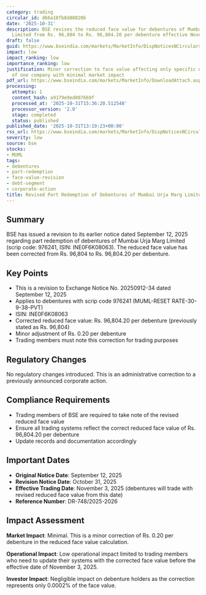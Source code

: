 ```yaml
---
category: trading
circular_id: d66a18fb8d88820b
date: '2025-10-31'
description: BSE revises the reduced face value for debentures of Mumbai Urja Marg
  Limited from Rs. 96,804 to Rs. 96,804.20 per debenture effective November 3, 2025.
draft: false
guid: https://www.bseindia.com/markets/MarketInfo/DispNoticesNCirculars.aspx?Noticeid={D582EB64-BB87-4F94-862F-03C3ED29FAE8}&noticeno=20251031-43&dt=10/31/2025&icount=43&totcount=62&flag=0
impact: low
impact_ranking: low
importance_ranking: low
justification: Minor correction to face value affecting only specific debenture holders
  of one company with minimal market impact
pdf_url: https://www.bseindia.com/markets/MarketInfo/DownloadAttach.aspx?id=20251031-43&attachedId=
processing:
  attempts: 1
  content_hash: a9179e9ed007669f
  processed_at: '2025-10-31T15:36:20.512548'
  processor_version: '2.0'
  stage: completed
  status: published
published_date: '2025-10-31T13:19:23+00:00'
rss_url: https://www.bseindia.com/markets/MarketInfo/DispNoticesNCirculars.aspx?Noticeid={D582EB64-BB87-4F94-862F-03C3ED29FAE8}&noticeno=20251031-43&dt=10/31/2025&icount=43&totcount=62&flag=0
severity: low
source: bse
stocks:
- MUML
tags:
- debentures
- part-redemption
- face-value-revision
- debt-segment
- corporate-action
title: Revised Part Redemption of Debentures of Mumbai Urja Marg Limited
---
```


## Summary

BSE has issued a revision to its earlier notice dated September 12, 2025 regarding part redemption of debentures of Mumbai Urja Marg Limited (scrip code: 976241, ISIN: INE0F6K08063). The reduced face value has been corrected from Rs. 96,804 to Rs. 96,804.20 per debenture.

## Key Points

- This is a revision to Exchange Notice No. 20250912-34 dated September 12, 2025
- Applies to debentures with scrip code 976241 (MUML-RESET RATE-30-9-38-PVT)
- ISIN: INE0F6K08063
- Corrected reduced face value: Rs. 96,804.20 per debenture (previously stated as Rs. 96,804)
- Minor adjustment of Rs. 0.20 per debenture
- Trading members must note this correction for trading purposes

## Regulatory Changes

No regulatory changes introduced. This is an administrative correction to a previously announced corporate action.

## Compliance Requirements

- Trading members of BSE are required to take note of the revised reduced face value
- Ensure all trading systems reflect the correct reduced face value of Rs. 96,804.20 per debenture
- Update records and documentation accordingly

## Important Dates

- **Original Notice Date**: September 12, 2025
- **Revision Notice Date**: October 31, 2025
- **Effective Trading Date**: November 3, 2025 (debentures will trade with revised reduced face value from this date)
- **Reference Number**: DR-748/2025-2026

## Impact Assessment

**Market Impact**: Minimal. This is a minor correction of Rs. 0.20 per debenture in the reduced face value calculation.

**Operational Impact**: Low operational impact limited to trading members who need to update their systems with the corrected face value before the effective date of November 3, 2025.

**Investor Impact**: Negligible impact on debenture holders as the correction represents only 0.0002% of the face value.